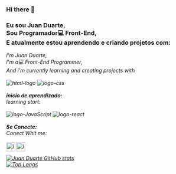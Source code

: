 ### Hi there 👋

### Eu sou Juan Duarte, <br>Sou Programador:computer: Front-End, <br> E atualmente estou aprendendo e criando projetos com:<br>
<i>I'm Juan Duarte,<br>
I'm a💻 Front-End Programmer,<br>
And i'm currently learning and creating projects with<i>
<br>
<br>
<img src="https://img.shields.io/badge/HTML5-E34F26?style=for-the-badge&logo=html5&logoColor=white" alt="html-logo"/>
<img src="https://img.shields.io/badge/CSS3-1572B6?style=for-the-badge&logo=css3&logoColor=white" alt="logo-css"/>
<br>
<br>
<b>inicio de aprendizado: </b><br>
<i>learning start: </i>
<br>
<br>
<img src="https://img.shields.io/badge/JavaScript-F7DF1E?style=for-the-badge&logo=javascript&logoColor=black" alt="logo-JavaScript"/>
<img src="https://img.shields.io/badge/React-20232A?style=for-the-badge&logo=react&logoColor=61DAFB" alt="logo-react"/>
<br>
<br>
<b>Se Conecte: </b><br>
<i>Conect Whit me: </i>
<br>
<br>
 <a href="https://www.instagram.com/juanduarte.1" target="_blank" />
 <img align="left" alt="logo-ïnstagram" width="24px" src="https://th.bing.com/th/id/R.d880faebb3dfcb0da6b568aacf561c2a?rik=bqxPrvnatG6JIA&riu=http%3a%2f%2fgetdrawings.com%2fvectors%2fwhite-instagram-logo-vector-11.png&ehk=isFxUg5rwr7XhEmf8OtI5ao5tlhI%2f1fJnM0htGnZ3qQ%3d&risl=&pid=ImgRaw&r=0" />
 <a href="https://www.linkedin.com/in/juan-duarte-4a620b265" target="_blank" />
 <img align="left" alt="logo-ïnstagram" width="24px" src="https://icon-library.com/images/white-linkedin-icon-transparent-background/white-linkedin-icon-transparent-background-24.jpg" />
   <br>
   <br>
![Juan Duarte GitHub stats](https://github-readme-stats.vercel.app/api?username=JuanDuarte1&show_icons=true&theme=radical)
   <br>
[![Top Langs](https://github-readme-stats.vercel.app/api/top-langs/?username=JuanDuarte1&hide_progress=true)](https://github.com/anuraghazra/github-readme-stats)
